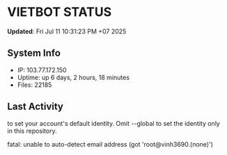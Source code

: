 # VIETBOT STATUS
**Updated**: Fri Jul 11 10:31:23 PM +07 2025

## System Info
- IP: 103.77.172.150
- Uptime: up 6 days, 2 hours, 18 minutes
- Files: 22185

## Last Activity

to set your account's default identity.
Omit --global to set the identity only in this repository.

fatal: unable to auto-detect email address (got 'root@vinh3690.(none)')

